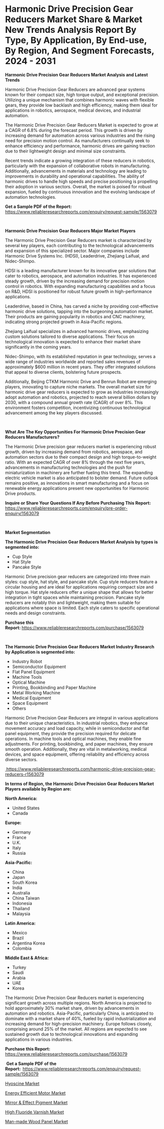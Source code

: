 <p><h1>Harmonic Drive Precision Gear Reducers Market Share & Market New Trends Analysis Report By Type, By Application, By End-use, By Region, And Segment Forecasts, 2024 - 2031</h1></p><p><strong>Harmonic Drive Precision Gear Reducers Market Analysis and Latest Trends</strong></p>
<p><p>Harmonic Drive Precision Gear Reducers are advanced gear systems known for their compact size, high torque output, and exceptional precision. Utilizing a unique mechanism that combines harmonic waves with flexible gears, they provide low backlash and high efficiency, making them ideal for applications in robotics, aerospace, medical devices, and industrial automation.</p><p>The Harmonic Drive Precision Gear Reducers Market is expected to grow at a CAGR of 6.8% during the forecast period. This growth is driven by increasing demand for automation across various industries and the rising need for precision motion control. As manufacturers continually seek to enhance efficiency and performance, harmonic drives are gaining traction due to their lightweight design and minimal size constraints.</p><p>Recent trends indicate a growing integration of these reducers in robotics, particularly with the expansion of collaborative robots in manufacturing. Additionally, advancements in materials and technology are leading to improvements in durability and operational capabilities. The ability of harmonic drives to handle high speeds and precise positioning is propelling their adoption in various sectors. Overall, the market is poised for robust expansion, fueled by continuous innovation and the evolving landscape of automation technologies.</p></p>
<p><strong>Get a Sample PDF of the Report:&nbsp;</strong> <a href="https://www.reliableresearchreports.com/enquiry/request-sample/1563079">https://www.reliableresearchreports.com/enquiry/request-sample/1563079</a></p>
<p>&nbsp;</p>
<p><strong>Harmonic Drive Precision Gear Reducers Major Market Players</strong></p>
<p><p>The Harmonic Drive Precision Gear Reducers market is characterized by several key players, each contributing to the technological advancements and expansion of this specialized sector. Major companies include Harmonic Drive Systems Inc. (HDSI), Leaderdrive, Zhejiang Laifual, and Nidec-Shimpo. </p><p>HDSI is a leading manufacturer known for its innovative gear solutions that cater to robotics, aerospace, and automation industries. It has experienced steady growth, driven by the increasing demand for precision motion control in robotics. With expanding manufacturing capabilities and a focus on R&D, HDSI is positioned for robust future growth in high-performance applications.</p><p>Leaderdrive, based in China, has carved a niche by providing cost-effective harmonic drive solutions, tapping into the burgeoning automation market. Their products are gaining popularity in robotics and CNC machinery, indicating strong projected growth in Asia-Pacific regions.</p><p>Zhejiang Laifual specializes in advanced harmonic drives, emphasizing custom solutions tailored to diverse applications. Their focus on technological innovation is expected to enhance their market share significantly in the coming years.</p><p>Nidec-Shimpo, with its established reputation in gear technology, serves a wide range of industries worldwide and reported sales revenues of approximately $600 million in recent years. They offer integrated solutions that appeal to diverse clients, bolstering future prospects.</p><p>Additionally, Beijing CTKM Harmonic Drive and Benrun Robot are emerging players, innovating to capture niche markets. The overall market size for harmonic drive gear reducers is expected to grow as industries increasingly adopt automation and robotics, projected to reach several billion dollars by 2030, with a compound annual growth rate (CAGR) of over 8%. This environment fosters competition, incentivizing continuous technological advancement among the key players discussed.</p></p>
<p>&nbsp;</p>
<p><strong>What Are The Key Opportunities For Harmonic Drive Precision Gear Reducers Manufacturers?</strong></p>
<p><p>The Harmonic Drive precision gear reducers market is experiencing robust growth, driven by increasing demand from robotics, aerospace, and automation sectors due to their compact design and high torque-to-weight ratio. With an expected CAGR of over 8% through the next five years, advancements in manufacturing technologies and the push for miniaturization in machinery are further fueling this trend. The expanding electric vehicle market is also anticipated to bolster demand. Future outlook remains positive, as innovations in smart manufacturing and a focus on renewable energy applications present new opportunities for Harmonic Drive products.</p></p>
<p><strong>Inquire or Share Your Questions If Any Before Purchasing This Report:</strong> <a href="https://www.reliableresearchreports.com/enquiry/pre-order-enquiry/1563079">https://www.reliableresearchreports.com/enquiry/pre-order-enquiry/1563079</a></p>
<p>&nbsp;</p>
<p><strong>Market Segmentation</strong></p>
<p><strong>The Harmonic Drive Precision Gear Reducers Market Analysis by types is segmented into:</strong></p>
<p><ul><li>Cup Style</li><li>Hat Style</li><li>Pancake Style</li></ul></p>
<p><p>Harmonic Drive precision gear reducers are categorized into three main styles: cup style, hat style, and pancake style. Cup style reducers feature a circular housing and are ideal for applications requiring compact size and high torque. Hat style reducers offer a unique shape that allows for better integration in tight spaces while maintaining precision. Pancake style reducers are notably thin and lightweight, making them suitable for applications where space is limited. Each style caters to specific operational needs and design constraints.</p></p>
<p><strong>Purchase this Report:&nbsp;</strong><a href="https://www.reliableresearchreports.com/purchase/1563079">https://www.reliableresearchreports.com/purchase/1563079</a></p>
<p>&nbsp;</p>
<p><strong>The Harmonic Drive Precision Gear Reducers Market Industry Research by Application is segmented into:</strong></p>
<p><ul><li>Industry Robot</li><li>Semiconductor Equipment</li><li>Flat Panel Equipment</li><li>Machine Tools</li><li>Optical Machine</li><li>Printing, Bookbinding and Paper Machine</li><li>Metal Working Machine</li><li>Medical Equipment</li><li>Space Equipment</li><li>Others</li></ul></p>
<p><p>Harmonic Drive Precision Gear Reducers are integral in various applications due to their unique characteristics. In industrial robotics, they enhance movement accuracy and load capacity, while in semiconductor and flat panel equipment, they provide the precision required for delicate operations. In machine tools and optical machines, they enable fine adjustments. For printing, bookbinding, and paper machines, they ensure smooth operation. Additionally, they are vital in metalworking, medical devices, and space equipment, offering reliability and efficiency across diverse sectors.</p></p>
<p><a href="https://www.reliableresearchreports.com/harmonic-drive-precision-gear-reducers-r1563079">&nbsp;https://www.reliableresearchreports.com/harmonic-drive-precision-gear-reducers-r1563079</a></p>
<p><strong>In terms of Region, the Harmonic Drive Precision Gear Reducers Market Players available by Region are:</strong></p>
<p>
    <p> <strong> North America: </strong>
        <ul>
            <li>United States</li>
            <li>Canada</li>
        </ul>
        </p> 
    <p> <strong> Europe: </strong>
        <ul>
            <li>Germany</li>
            <li>France</li>
            <li>U.K.</li>
            <li>Italy</li>
            <li>Russia</li>
        </ul>
        </p> 
    <p> <strong> Asia-Pacific: </strong>
        <ul>
            <li>China</li>
            <li>Japan</li>
            <li>South Korea</li>
            <li>India</li>
            <li>Australia</li>
            <li>China Taiwan</li>
            <li>Indonesia</li>
            <li>Thailand</li>
            <li>Malaysia</li>
        </ul>
        </p> 
    <p> <strong> Latin America: </strong>
        <ul>
            <li>Mexico</li>
            <li>Brazil</li>
            <li>Argentina Korea</li>
            <li>Colombia</li>
        </ul>
        </p> 
    <p> <strong> Middle East & Africa: </strong>
        <ul>
            <li>Turkey</li>
            <li>Saudi</li>
            <li>Arabia</li>
            <li>UAE</li>
            <li>Korea</li>
        </ul>
    </p>
    </p>
<p><p>The Harmonic Drive Precision Gear Reducers market is experiencing significant growth across multiple regions. North America is projected to hold approximately 30% market share, driven by advancements in automation and robotics. Asia-Pacific, particularly China, is anticipated to dominate with a market share of 40%, fueled by rapid industrialization and increasing demand for high-precision machinery. Europe follows closely, comprising around 25% of the market. All regions are expected to see sustained growth due to technological innovations and expanding applications in various industries.</p></p>
<p><strong>Purchase this Report: </strong><a href="https://www.reliableresearchreports.com/purchase/1563079">https://www.reliableresearchreports.com/purchase/1563079</a></p>
<p>&nbsp;<strong>Get a Sample PDF of the Report:&nbsp;&nbsp;</strong><a href="https://www.reliableresearchreports.com/enquiry/request-sample/1563079">https://www.reliableresearchreports.com/enquiry/request-sample/1563079</a></p>
<p><strong></strong></p>
<p><p><a href="https://medium.com/@zgoumtuo18/exploring-hyoscine-market-dynamics-revenue-analysis-and-growth-projections-in-the-hyoscine-market-55db04bebd9b?postPublishedType=repub">Hyoscine Market</a></p><p><a href="https://www.linkedin.com/pulse/energy-efficient-motor-market-insights-product-type-application-acj4e?trackingId=AHSIZAHJQAWvmmZFjOYWxw%3D%3D">Energy Efficient Motor Market</a></p><p><a href="https://github.com/AshikRahman665/Market-Research-Report-List-1/blob/main/mirror-effect-pigment-market.md">Mirror & Effect Pigment Market</a></p><p><a href="https://medium.com/@zgoumtuo18/high-fluoride-varnish-industry-analysis-report-its-market-size-share-trends-by-application-16e35bdf46bc?postPublishedType=repub">High Fluoride Varnish Market</a></p><p><a href="https://github.com/AfsanaMia652/Market-Research-Report-List-1/blob/main/man-made-wood-panel-market.md">Man-made Wood Panel Market</a></p></p>